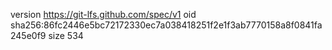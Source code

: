 version https://git-lfs.github.com/spec/v1
oid sha256:86fc2446e5bc72172330ec7a038418251f2e1f3ab7770158a8f0841fa245e0f9
size 534
